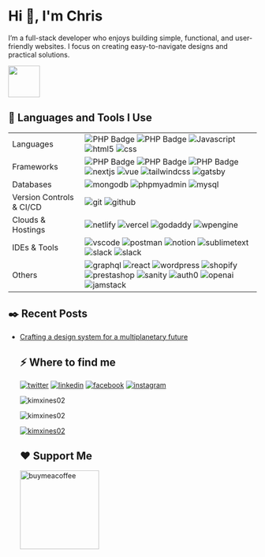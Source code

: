 <h1>Hi 👋, I'm Chris</h1>
<p>I’m a full-stack developer who enjoys building simple, functional, and user-friendly websites. I focus on creating easy-to-navigate designs and practical solutions. </p>
<img src="https://tenor.com/gXaIsvn8W1.gif" width="64px"/>
<h2>🚀 Languages and Tools I Use</h2>
<table>
    <tbody>
        <tr>
            <td>Languages</td>
            <td>
                <img src="https://img.shields.io/badge/-PHP-000?&logo=PHP" alt="PHP Badge">
<img src="https://img.shields.io/badge/-Typescript-000?&logo=Typescript" alt="PHP Badge">
<img src="https://img.shields.io/badge/-Javascript-000?&logo=Javascript" alt="Javascript">
<img src="https://img.shields.io/badge/-html5-000?&logo=html5" alt="html5">
<img src="https://img.shields.io/badge/-css-000?&logo=css" alt="css">
            </td>
        </tr>
        <tr>
            <td>Frameworks</td>
            <td>
<img src="https://img.shields.io/badge/-node.js-000?&logo=nodedotjs" alt="PHP Badge">
<img src="https://img.shields.io/badge/-laravel-000?&logo=laravel" alt="PHP Badge">
<img src="https://img.shields.io/badge/-codeigniter-000?&logo=codeigniter" alt="PHP Badge">
<img src="https://img.shields.io/badge/-next.js-000?&logo=nextdotjs" alt="nextjs">
<img src="https://img.shields.io/badge/-vue.js-000?&logo=vuedotjs" alt="vue">
<img src="https://img.shields.io/badge/-tailwindcss-000?&logo=tailwindcss" alt="tailwindcss">
                <img src="https://img.shields.io/badge/-gatsby-000?&logo=gatsby" alt="gatsby">
            </td>
        </tr>
        <tr>
            <td>Databases</td>
            <td>
<img src="https://img.shields.io/badge/-mongodb-000?&logo=mongodb" alt="mongodb">
<img src="https://img.shields.io/badge/-phpmyadmin-000?&logo=phpmyadmin" alt="phpmyadmin">
<img src="https://img.shields.io/badge/-mysql-000?&logo=mysql" alt="mysql">
            </td>
        </tr>
        <tr>
            <td>Version Controls & CI/CD</td>
            <td>
<img src="https://img.shields.io/badge/-git-000?&logo=git" alt="git">
<img src="https://img.shields.io/badge/-github-000?&logo=github" alt="github">
            </td>
        </tr>
        <tr>
            <td>Clouds & Hostings</td>
            <td>
<img src="https://img.shields.io/badge/-netlify-000?&logo=netlify" alt="netlify">
<img src="https://img.shields.io/badge/-vercel-000?&logo=vercel" alt="vercel">
<img src="https://img.shields.io/badge/-godaddy-000?&logo=godaddy" alt="godaddy">
<img src="https://img.shields.io/badge/-wpengine-000?&logo=wpengine" alt="wpengine">
            </td>
        </tr>
        <tr>
            <td>IDEs & Tools</td>
            <td>
<img src="https://img.shields.io/badge/-vscode-000?&logo=vscode" alt="vscode">
<img src="https://img.shields.io/badge/-postman-000?&logo=postman" alt="postman">
<img src="https://img.shields.io/badge/-notion-000?&logo=notion" alt="notion">
<img src="https://img.shields.io/badge/-sublimetext-000?&logo=sublimetext" alt="sublimetext">
<img src="https://img.shields.io/badge/-slack-000?&logo=slack" alt="slack">
                <img src="https://img.shields.io/badge/-figma-000?&logo=figma" alt="slack">
            </td>
        </tr>
            <td>Others</td>
            <td>
<img src="https://img.shields.io/badge/-graphql-000?&logo=graphql" alt="graphql">
<img src="https://img.shields.io/badge/-react-000?&logo=react" alt="react">
<img src="https://img.shields.io/badge/-wordpress-000?&logo=wordpress" alt="wordpress">
<img src="https://img.shields.io/badge/-shopify-000?&logo=shopify" alt="shopify">
<img src="https://img.shields.io/badge/-prestashop-000?&logo=prestashop" alt="prestashop">
                <img src="https://img.shields.io/badge/-sanity-000?&logo=sanity" alt="sanity">
                <img src="https://img.shields.io/badge/-auth0-000?&logo=auth0" alt="auth0">
                <img src="https://img.shields.io/badge/-openai-000?&logo=openai" alt="openai">
                <img src="https://img.shields.io/badge/-jamstack-000?&logo=jamstack" alt="jamstack">
            </td>
        </tr>
    </tbody>
</table>
<h2>✒️ Recent Posts</h2>
<ul>
<li><a target="_blank" href="#">Crafting a design system for a multiplanetary future</a></li>
<h2>⚡️ Where to find me</h2>
<p><a target="_blank" href="https://twitter.com/https://twitter.com/chrismaryey" style="display: inline-block;"><img src="https://img.shields.io/badge/twitter-x?style=for-the-badge&logo=x&logoColor=white&color=%230f1419" alt="twitter" /></a>
   <a target="_blank" href="https://www.linkedin.com/in/https://www.linkedin.com/in/chris-marie-ybanez" style="display: inline-block;"><img src="https://img.shields.io/badge/linkedin-logo?style=for-the-badge&logo=linkedin&logoColor=white&color=%230a77b6" alt="linkedin" /></a>
   <a target="_blank" href="https://www.facebook.com/https://www.facebook.com/kimxines" style="display: inline-block;"><img src="https://img.shields.io/badge/facebook-logo?style=for-the-badge&logo=facebook&logoColor=white&color=%230866ff" alt="facebook" /></a>
   <a target="_blank" href="https://www.instagram.com/https://www.instagram.com/kimxines02" style="display: inline-block;"><img src="https://img.shields.io/badge/instagram-logo?style=for-the-badge&logo=instagram&logoColor=white&color=%23F35369" alt="instagram" /></a>
</p>
<p><img align="center" src="https://github-readme-stats.vercel.app/api?username=kimxines02&show_icons=true&locale=en" alt="kimxines02" /></p>
<p><img src="https://github-readme-stats.vercel.app/api/top-langs?username=kimxines02&show_icons=true&locale=en&layout=compact" alt="kimxines02" /></p>
<p><a href="https://github.com/ryo-ma/github-profile-trophy"><img src="https://github-profile-trophy.vercel.app/?username=kimxines02" alt="kimxines02" /></a></p>
<h2>❤️ Support Me</h2>
<p>
<p>
   <a href="https://www.buymeacoffee.com/chrismaryey">
   <img src="https://cdn.buymeacoffee.com/buttons/v2/default-yellow.png" width="160" alt="buymeacoffee" />
   </a>
</p>
</p>
